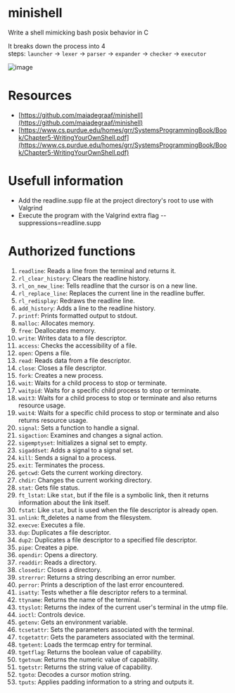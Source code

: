 # minishell
Write a shell mimicking bash posix behavior in C

It breaks down the process into 4 steps: `launcher` → `lexer` → `parser` → `expander` → `checker` → `executor`

![image](https://github.com/rdAndresy/minishell/assets/98149837/a374e2ea-3523-423a-b9f4-a617618426f9)

# Resources

- [https://github.com/maiadegraaf/minishell](https://github.com/maiadegraaf/minishell)
- [https://www.cs.purdue.edu/homes/grr/SystemsProgrammingBook/Book/Chapter5-WritingYourOwnShell.pdf](https://www.cs.purdue.edu/homes/grr/SystemsProgrammingBook/Book/Chapter5-WritingYourOwnShell.pdf)

# Usefull information
- Add the readline.supp file at the project directory's root to use with Valgrind
- Execute the program with the Valgrind extra flag --suppressions=readline.supp

# Authorized functions
1. `readline`: Reads a line from the terminal and returns it.
2. `rl_clear_history`: Clears the readline history.
3. `rl_on_new_line`: Tells readline that the cursor is on a new line.
4. `rl_replace_line`: Replaces the current line in the readline buffer.
5. `rl_redisplay`: Redraws the readline line.
6. `add_history`: Adds a line to the readline history.
7. `printf`: Prints formatted output to stdout.
8. `malloc`: Allocates memory.
9. `free`: Deallocates memory.
10. `write`: Writes data to a file descriptor.
11. `access`: Checks the accessibility of a file.
12. `open`: Opens a file.
13. `read`: Reads data from a file descriptor.
14. `close`: Closes a file descriptor.
15. `fork`: Creates a new process.
16. `wait`: Waits for a child process to stop or terminate.
17. `waitpid`: Waits for a specific child process to stop or terminate.
18. `wait3`: Waits for a child process to stop or terminate and also returns resource usage.
19. `wait4`: Waits for a specific child process to stop or terminate and also returns resource usage.
20. `signal`: Sets a function to handle a signal.
21. `sigaction`: Examines and changes a signal action.
22. `sigemptyset`: Initializes a signal set to empty.
23. `sigaddset`: Adds a signal to a signal set.
24. `kill`: Sends a signal to a process.
25. `exit`: Terminates the process.
26. `getcwd`: Gets the current working directory.
27. `chdir`: Changes the current working directory.
28. `stat`: Gets file status.
29. `ft_lstat`: Like `stat`, but if the file is a symbolic link, then it returns information about the link itself.
30. `fstat`: Like `stat`, but is used when the file descriptor is already open.
31. `unlink`: ft_deletes a name from the filesystem.
32. `execve`: Executes a file.
33. `dup`: Duplicates a file descriptor.
34. `dup2`: Duplicates a file descriptor to a specified file descriptor.
35. `pipe`: Creates a pipe.
36. `opendir`: Opens a directory.
37. `readdir`: Reads a directory.
38. `closedir`: Closes a directory.
39. `strerror`: Returns a string describing an error number.
40. `perror`: Prints a description of the last error encountered.
41. `isatty`: Tests whether a file descriptor refers to a terminal.
42. `ttyname`: Returns the name of the terminal.
43. `ttyslot`: Returns the index of the current user's terminal in the utmp file.
44. `ioctl`: Controls device.
45. `getenv`: Gets an environment variable.
46. `tcsetattr`: Sets the parameters associated with the terminal.
47. `tcgetattr`: Gets the parameters associated with the terminal.
48. `tgetent`: Loads the termcap entry for terminal.
49. `tgetflag`: Returns the boolean value of capability.
50. `tgetnum`: Returns the numeric value of capability.
51. `tgetstr`: Returns the string value of capability.
52. `tgoto`: Decodes a cursor motion string.
53. `tputs`: Applies padding information to a string and outputs it.

